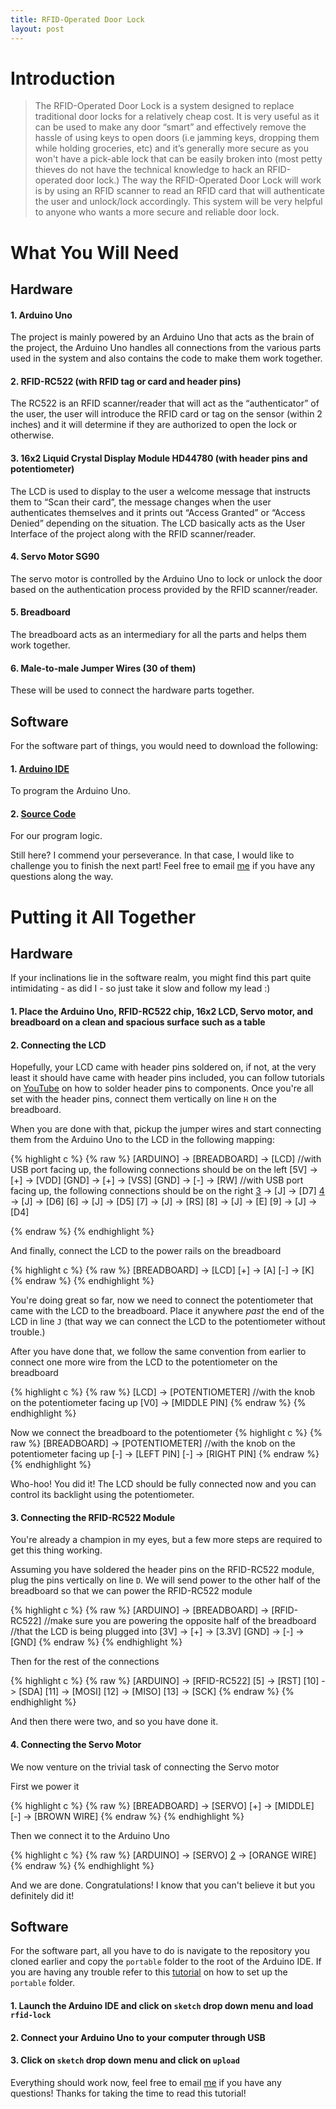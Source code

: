 ```yaml
---
title: RFID-Operated Door Lock
layout: post
---
```


# Introduction
> The RFID-Operated Door Lock is a system designed to replace traditional door locks for a relatively cheap cost. It is very useful as it can be used to make any door “smart” and effectively remove the hassle of using keys to open doors (i.e jamming keys, dropping them while holding groceries, etc) and it’s generally more secure as you won't have a pick-able lock that can be easily broken into (most petty thieves do not have the technical knowledge to hack an RFID-operated door lock.) The way the RFID-Operated Door Lock will work is by using an RFID scanner to read an RFID card that will authenticate the user and unlock/lock accordingly. This system will be very helpful to anyone who wants a more secure and reliable door lock.

# What You Will Need
## Hardware

#### 1. Arduino Uno
The project is mainly powered by an Arduino Uno that acts as the brain of the project, the Arduino Uno handles all connections from the various parts used in the system and also contains the code to make them work together.

#### 2. RFID-RC522 (with RFID tag or card and header pins)
The RC522 is an RFID scanner/reader that will act as the “authenticator” of the user, the user will introduce the RFID card or tag on the sensor (within 2 inches) and it will determine if they are authorized to open the lock or otherwise.

#### 3. 16x2 Liquid Crystal Display Module HD44780 (with header pins and potentiometer)
The LCD is used to display to the user a welcome message that instructs them to “Scan their card”, the message changes when the user authenticates themselves and it prints out “Access Granted” or “Access Denied” depending on the situation. The LCD basically acts as the User Interface of the project along with the RFID scanner/reader.

#### 4. Servo Motor SG90
The servo motor is controlled by the Arduino Uno to lock or unlock the door based on the authentication process provided by the RFID scanner/reader.

#### 5. Breadboard
The breadboard acts as an intermediary for all the parts and helps them work together.

#### 6. Male-to-male Jumper Wires (30 of them)
These will be used to connect the hardware parts together.

## Software

For the software part of things, you would need to download the following:
#### 1. [Arduino IDE][1]
To program the Arduino Uno.
#### 2. [Source Code][2] 
For our program logic.

Still here? I commend your perseverance. In that case, I would like to challenge you to finish the next part! Feel free to email [me][email] if you have any questions along the way.

# Putting it All Together


## Hardware

If your inclinations lie in the software realm, you might find this part quite intimidating - as did I - so just take it slow and follow my lead :)

#### 1. Place the Arduino Uno, RFID-RC522 chip, 16x2 LCD, Servo motor, and breadboard on a clean and spacious surface such as a table

#### 2. Connecting the LCD
Hopefully, your LCD came with header pins soldered on, if not, at the very least it should have came with header pins included, you can follow tutorials on [YouTube][3] on how to solder header pins to components. Once you're all set with the header pins, connect them vertically on line `H` on the breadboard.

When you are done with that, pickup the jumper wires and start connecting them from the Arduino Uno to the LCD in the following mapping:

{% highlight c %}
{% raw %}
[ARDUINO] -> [BREADBOARD] -> [LCD]
//with USB port facing up, the following connections should be on the left
[5V]  ->  [+] -> [VDD]
[GND] ->  [+] -> [VSS]
[GND] -> [-] -> [RW]
//with USB port facing up, the following connections should be on the right
[3] -> [J] -> [D7]
[4] -> [J] -> [D6]
[6] -> [J] -> [D5]
[7] -> [J] -> [RS]
[8] -> [J] -> [E]
[9] -> [J] -> [D4]

{% endraw %}
{% endhighlight %}

And finally, connect the LCD to the power rails on the breadboard

{% highlight c %}
{% raw %}
[BREADBOARD] -> [LCD]
[+] -> [A]
[-] -> [K]
{% endraw %}
{% endhighlight %}

You're doing great so far, now we need to connect the potentiometer that came with the LCD to the breadboard. Place it anywhere *past* the end of the LCD in line `J` (that way we can connect the LCD to the potentiometer without trouble.)

After you have done that, we follow the same convention from earlier to connect one more wire from the LCD to the potentiometer on the breadboard

{% highlight c %}
{% raw %}
[LCD] -> [POTENTIOMETER]
//with the knob on the potentiometer facing up
[V0] -> [MIDDLE PIN]
{% endraw %}
{% endhighlight %}

Now we connect the breadboard to the potentiometer
{% highlight c %}
{% raw %}
[BREADBOARD] -> [POTENTIOMETER]
//with the knob on the potentiometer facing up
[-] -> [LEFT PIN]
[-] -> [RIGHT PIN]
{% endraw %}
{% endhighlight %}

Who-hoo! You did it! The LCD should be fully connected now and you can control its backlight using the potentiometer.

#### 3. Connecting the RFID-RC522 Module
You're already a champion in my eyes, but a few more steps are required to get this thing working. 

Assuming you have soldered the header pins on the RFID-RC522 module, plug the pins vertically on line `D`. We will send power to the other half of the breadboard so that we can power the RFID-RC522 module

{% highlight c %}
{% raw %}
[ARDUINO] -> [BREADBOARD] -> [RFID-RC522]
//make sure you are powering the opposite half of the breadboard
//that the LCD is being plugged into
[3V] -> [+] -> [3.3V]
[GND] -> [-] -> [GND]
{% endraw %}
{% endhighlight %}

Then for the rest of the connections

{% highlight c %}
{% raw %}
[ARDUINO] -> [RFID-RC522]
[5] -> [RST]
[10] -> [SDA]
[11] -> [MOSI]
[12] -> [MISO]
[13] -> [SCK]
{% endraw %}
{% endhighlight %}

And then there were two, and so you have done it.

#### 4. Connecting the Servo Motor
We now venture on the trivial task of connecting the Servo motor 

First we power it

{% highlight c %}
{% raw %}
[BREADBOARD] -> [SERVO]
[+] -> [MIDDLE]
[-] -> [BROWN WIRE]
{% endraw %}
{% endhighlight %}

Then we connect it to the Arduino Uno

{% highlight c %}
{% raw %}
[ARDUINO] -> [SERVO]
[2] -> [ORANGE WIRE]
{% endraw %}
{% endhighlight %}

And we are done. Congratulations! I know that you can't believe it but you definitely did it!

## Software

For the software part, all you have to do is navigate to the repository you cloned earlier and copy the `portable` folder to the root of the Arduino IDE. If you are having any trouble refer to this [tutorial][4] on how to set up the `portable` folder.

#### 1. Launch the Arduino IDE and click on `sketch` drop down menu and load `rfid-lock`
#### 2. Connect your Arduino Uno to your computer through USB
#### 3. Click on `sketch` drop down menu and click on `upload`

Everything should work now, feel free to email [me][email] if you have any questions! Thanks for taking the time to read this tutorial!


[email]: mailto:alimorsh@buffalo.edu
[1]: https://www.arduino.cc/en/Main/Software
[2]: https://github.com/aliofye/rfid-door-lock
[3]: https://www.youtube.com/watch?v=uzxw1yl1s_M
[4]: https://www.arduino.cc/en/Guide/PortableIDE